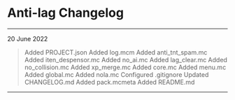 # Anti-lag Changelog
------------------------------
20 June 2022

> Added PROJECT.json
> Added log.mcm
> Added anti_tnt_spam.mc
> Added iten_despensor.mc
> Added no_ai.mc
> Added lag_clear.mc
> Added no_collision.mc
> Added xp_merge.mc
> Added core.mc
> Added menu.mc
> Added global.mc
> Added nola.mc
> Configured .gitignore
> Updated CHANGELOG.md
> Added pack.mcmeta
> Added README.md

------------------------------
